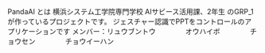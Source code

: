 PandaAI とは
横浜システム工学院専門学校
AIサビース活用課、2年生
のGRP_1が作っているプロジェクトです。
ジェスチャー認識でPPTをコントロールのアプリケーションです
メンバー：リュウブントウ
　　　　オウハイボ
　　　　チョウセン
　　　　チョウイーハン

